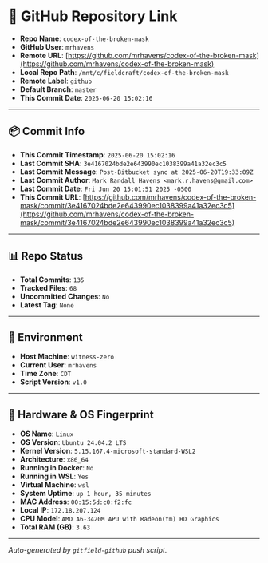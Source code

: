 # 🔗 GitHub Repository Link

- **Repo Name**: `codex-of-the-broken-mask`
- **GitHub User**: `mrhavens`
- **Remote URL**: [https://github.com/mrhavens/codex-of-the-broken-mask](https://github.com/mrhavens/codex-of-the-broken-mask)
- **Local Repo Path**: `/mnt/c/fieldcraft/codex-of-the-broken-mask`
- **Remote Label**: `github`
- **Default Branch**: `master`
- **This Commit Date**: `2025-06-20 15:02:16`

---

## 📦 Commit Info

- **This Commit Timestamp**: `2025-06-20 15:02:16`
- **Last Commit SHA**: `3e4167024bde2e643990ec1038399a41a32ec3c5`
- **Last Commit Message**: `Post-Bitbucket sync at 2025-06-20T19:33:09Z`
- **Last Commit Author**: `Mark Randall Havens <mark.r.havens@gmail.com>`
- **Last Commit Date**: `Fri Jun 20 15:01:51 2025 -0500`
- **This Commit URL**: [https://github.com/mrhavens/codex-of-the-broken-mask/commit/3e4167024bde2e643990ec1038399a41a32ec3c5](https://github.com/mrhavens/codex-of-the-broken-mask/commit/3e4167024bde2e643990ec1038399a41a32ec3c5)

---

## 📊 Repo Status

- **Total Commits**: `135`
- **Tracked Files**: `68`
- **Uncommitted Changes**: `No`
- **Latest Tag**: `None`

---

## 🧭 Environment

- **Host Machine**: `witness-zero`
- **Current User**: `mrhavens`
- **Time Zone**: `CDT`
- **Script Version**: `v1.0`

---

## 🧬 Hardware & OS Fingerprint

- **OS Name**: `Linux`
- **OS Version**: `Ubuntu 24.04.2 LTS`
- **Kernel Version**: `5.15.167.4-microsoft-standard-WSL2`
- **Architecture**: `x86_64`
- **Running in Docker**: `No`
- **Running in WSL**: `Yes`
- **Virtual Machine**: `wsl`
- **System Uptime**: `up 1 hour, 35 minutes`
- **MAC Address**: `00:15:5d:c0:f2:fc`
- **Local IP**: `172.18.207.124`
- **CPU Model**: `AMD A6-3420M APU with Radeon(tm) HD Graphics`
- **Total RAM (GB)**: `3.63`

---

_Auto-generated by `gitfield-github` push script._
